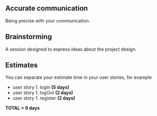 ## Accurate communication

Being precise with your communication.

## Brainstorming

A session designed to express ideas about the project design.

## Estimates

You can separate your estimate time in your user stories, for example

- user story 1. login **(5 days)**
- user story 1. logOut **(2 days)**
- user story 1. register **(2 days)**

**TOTAL = 9 days**
